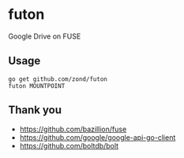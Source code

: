 # futon

Google Drive on FUSE

## Usage

```
go get github.com/zond/futon
futon MOUNTPOINT
```

## Thank you

* https://github.com/bazillion/fuse
* https://github.com/google/google-api-go-client
* https://github.com/boltdb/bolt
